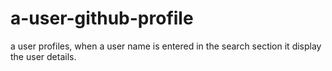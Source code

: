 # a-user-github-profile
a user profiles, when a user name is entered in the search section it display the user details. 
